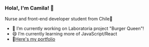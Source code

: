 ### Hola!, I'm Camila! 👋 

Nurse and front-end developer student from Chile👯

- 🔭 I’m currently working on Laboratoria project "Burger Queen"!
- 😄 I’m currently learning more of JavaScript/React
- 💬[Here's my portfolio](https://castrocami.github.io/Portafolio/)

